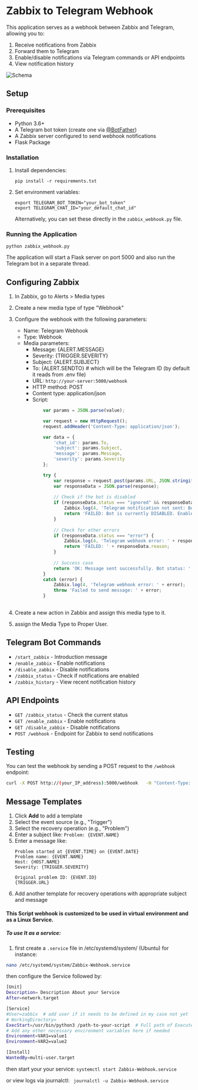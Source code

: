 # Zabbix to Telegram Webhook

This application serves as a webhook between Zabbix and Telegram, allowing you to:

1. Receive notifications from Zabbix
2. Forward them to Telegram
3. Enable/disable notifications via Telegram commands or API endpoints
4. View notification history


![Schema]( './misc/schema.jpg' "Zabbix Webhook Schema")


## Setup

### Prerequisites

- Python 3.6+
- A Telegram bot token (create one via [@BotFather](https://t.me/botfather))
- A Zabbix server configured to send webhook notifications
- Flask Package

### Installation

1. Install dependencies:
   ```
   pip install -r requirements.txt
   ```
2. Set environment variables:
   ```
   export TELEGRAM_BOT_TOKEN="your_bot_token"
   export TELEGRAM_CHAT_ID="your_default_chat_id"
   ```
   
   Alternatively, you can set these directly in the `zabbix_webhook.py` file.

### Running the Application

```
python zabbix_webhook.py
```

The application will start a Flask server on port 5000 and also run the Telegram bot in a separate thread.

## Configuring Zabbix

1. In Zabbix, go to Alerts > Media types
2. Create a new media type of type "Webhook"
3. Configure the webhook with the following parameters:
   - Name: Telegram Webhook
   - Type: Webhook
   - Media parameters:
     - Message: {ALERT.MESSAGE}
     - Severity: {TRIGGER.SEVERITY}
     - Subject: {ALERT.SUBJECT}
     - To: {ALERT.SENDTO} # which will be the Telegram ID (by default it reads from .env file)
     - URL: `http://your-server:5000/webhook`
     - HTTP method: POST
     - Content type: application/json
     - Script:
        ```javascript
            var params = JSON.parse(value);

            var request = new HttpRequest();
            request.addHeader('Content-Type: application/json');

            var data = {
                'chat_id': params.To,
                'subject': params.Subject,
                'message': params.Message,
                'severity': params.Severity
            };

            try {
                var response = request.post(params.URL, JSON.stringify(data));
                var responseData = JSON.parse(response);
                
                // Check if the bot is disabled
                if (responseData.status === "ignored" && responseData.reason === "notifications disabled") {
                    Zabbix.log(4, 'Telegram notification not sent: Bot is currently DISABLED');
                    return 'FAILED: Bot is currently DISABLED. Enable notifications to receive alerts.';
                }
                
                // Check for other errors
                if (responseData.status === "error") {
                    Zabbix.log(4, 'Telegram webhook error: ' + responseData.reason);
                    return 'FAILED: ' + responseData.reason;
                }
                
                // Success case
                return 'OK: Message sent successfully. Bot status: ' + (responseData.bot_status || 'ENABLED');
            }
            catch (error) {
                Zabbix.log(4, 'Telegram webhook error: ' + error);
                throw 'Failed to send message: ' + error;
            }
            
        ```

4. Create a new action in Zabbix and assign this media type to it.
5. assign the Media Type to Proper User.


## Telegram Bot Commands

- `/start_zabbix` - Introduction message
- `/enable_zabbix` - Enable notifications
- `/disable_zabbix` - Disable notifications
- `/zabbix_status` - Check if notifications are enabled
- `/zabbix_history` - View recent notification history

## API Endpoints

- `GET /zabbix_status` - Check the current status
- `GET /enable_zabbix` - Enable notifications
- `GET /disable_zabbix` - Disable notifications
- `POST /webhook` - Endpoint for Zabbix to send notifications

## Testing

You can test the webhook by sending a POST request to the `/webhook` endpoint:

```bash
curl -X POST http://(your_IP_address):5000/webhook   -H "Content-Type: application/json"   -d '{"subject":"Test Alert", "message":"This is a test message", "severity":"High", "chat_id":"Telegram_Chat_ID"}'
``` 

## Message Templates

1. Click **Add** to add a template
2. Select the event source (e.g., "Trigger")
3. Select the recovery operation (e.g., "Problem")
4. Enter a subject like: `Problem: {EVENT.NAME}`
5. Enter a message like:
   ```
   Problem started at {EVENT.TIME} on {EVENT.DATE}
   Problem name: {EVENT.NAME}
   Host: {HOST.NAME}
   Severity: {TRIGGER.SEVERITY}
   
   Original problem ID: {EVENT.ID}
   {TRIGGER.URL}
   ```
6. Add another template for recovery operations with appropriate subject and message 

#### This Script webhook is customized to be used in virtual environment and as a Linux Service.

##### To use It as a service:
1. first create a `.service` file in /etc/systemd/system/ (Ubuntu) for instance:
```sh
nano /etc/systemd/system/Zabbix-Webhook.service
```

then configure the Service followed by:
```sh
[Unit]
Description= Description About your Service
After=network.target

[Service]
#User=zabbix  # add user if it needs to be defined in my case not yet
# WorkingDirectory=
ExecStart=/usr/bin/python3 /path-to-your-script  # Full path of Executer and Python script is 
# Add any other necessary environment variables here if needed
Environment=VAR1=value1
Environment=VAR2=value2

[Install]
WantedBy=multi-user.target
```

then start your your service:
``` systemctl start Zabbix-Webhook.service ```

or view logs via journalctl:
```  journalctl -u Zabbix-Webhook.service ```